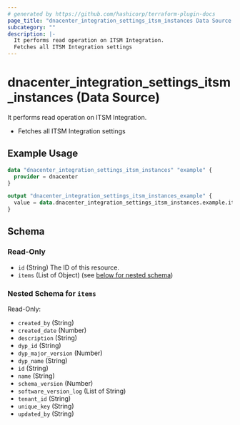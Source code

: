 ```yaml
---
# generated by https://github.com/hashicorp/terraform-plugin-docs
page_title: "dnacenter_integration_settings_itsm_instances Data Source - terraform-provider-dnacenter"
subcategory: ""
description: |-
  It performs read operation on ITSM Integration.
  Fetches all ITSM Integration settings
---
```


# dnacenter_integration_settings_itsm_instances (Data Source)

It performs read operation on ITSM Integration.

- Fetches all ITSM Integration settings

## Example Usage

```terraform
data "dnacenter_integration_settings_itsm_instances" "example" {
  provider = dnacenter
}

output "dnacenter_integration_settings_itsm_instances_example" {
  value = data.dnacenter_integration_settings_itsm_instances.example.items
}
```

<!-- schema generated by tfplugindocs -->
## Schema

### Read-Only

- `id` (String) The ID of this resource.
- `items` (List of Object) (see [below for nested schema](#nestedatt--items))

<a id="nestedatt--items"></a>
### Nested Schema for `items`

Read-Only:

- `created_by` (String)
- `created_date` (Number)
- `description` (String)
- `dyp_id` (String)
- `dyp_major_version` (Number)
- `dyp_name` (String)
- `id` (String)
- `name` (String)
- `schema_version` (Number)
- `software_version_log` (List of String)
- `tenant_id` (String)
- `unique_key` (String)
- `updated_by` (String)
